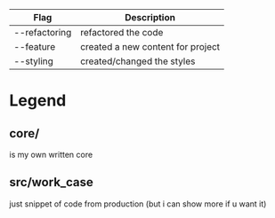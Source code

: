 | Flag  | Description |
| ------------- | ------------- |
| --refactoring  | refactored the code  |
| --feature  | created a new content for project  |
| --styling  | created/changed the styles  |


# Legend

## core/
 is my own written core

## src/work_case
  just snippet of code from production
  (but i can show more if u want it)
